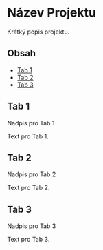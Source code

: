 # Název Projektu

Krátký popis projektu.

## Obsah

- [Tab 1](#tab-1)
- [Tab 2](#tab-2)
- [Tab 3](#tab-3)

## Tab 1

Nadpis pro Tab 1

Text pro Tab 1.

## Tab 2

Nadpis pro Tab 2

Text pro Tab 2.

## Tab 3

Nadpis pro Tab 3

Text pro Tab 3.


